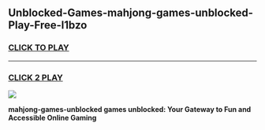 
## Unblocked-Games-mahjong-games-unblocked-Play-Free-l1bzo
<h3>
<a href="https://premium76.site?title=mahjong-games-unblocked&ref=18A1">CLICK TO PLAY</a></h3>
<hr>

<h3>
<a href="https://premium76.site?title=mahjong-games-unblocked&ref=18A1">CLICK 2 PLAY</a>
  
</h3>

<a href="https://premium76.site?title=mahjong-games-unblocked&ref=18A1"><img src="https://clearcache.store/games.png"></a>


**mahjong-games-unblocked games unblocked: Your Gateway to Fun and Accessible Online Gaming**
